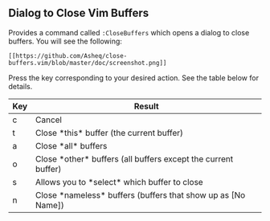 ## Dialog to Close Vim Buffers

Provides a command called `:CloseBuffers` which opens a dialog to close buffers. You will see the following:

    [[https://github.com/Asheq/close-buffers.vim/blob/master/doc/screenshot.png]]

Press the key corresponding to your desired action. See the table below
for details.

<table>
    <thead>
        <th>Key</th>
        <th>Result</th>
    </thead>
    <tbody>
    <tr>
        <td>c</td>
        <td>Cancel</td>
    </tr>
    <tr>
        <td>t</td>
        <td>Close *this* buffer (the current buffer)</td>
    </tr>
    <tr>
        <td>a</td>
        <td>Close *all* buffers</td>
    </tr>
    <tr>
        <td>o</td>
        <td>Close *other* buffers (all buffers except the current buffer)</td>
    </tr>
    <tr>
        <td>s</td>
        <td>Allows you to *select* which buffer to close</td>
    </tr>
    <tr>
        <td>n</td>
        <td>Close *nameless* buffers (buffers that show up as [No Name])</td>
    </tr>
    </tbody>
</table>

